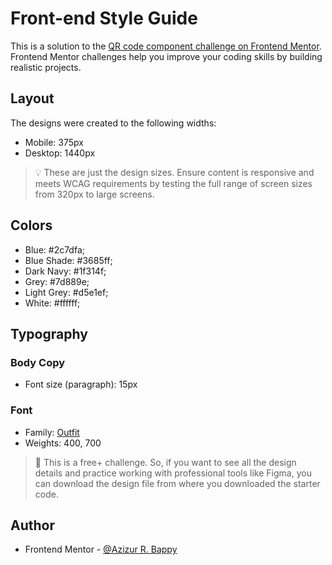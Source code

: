 # Front-end Style Guide
This is a solution to the [QR code component challenge on Frontend Mentor](https://www.frontendmentor.io/challenges/qr-code-component-iux_sIO_H). Frontend Mentor challenges help you improve your coding skills by building realistic projects.

## Layout

The designs were created to the following widths:

- Mobile: 375px
- Desktop: 1440px

> 💡 These are just the design sizes. Ensure content is responsive and meets WCAG requirements by testing the full range of screen sizes from 320px to large screens.

## Colors

 - Blue: #2c7dfa;
 - Blue Shade: #3685ff;
 - Dark Navy: #1f314f;
 - Grey: #7d889e;
 - Light Grey: #d5e1ef;
 - White: #ffffff;

## Typography

### Body Copy

- Font size (paragraph): 15px

### Font

- Family: [Outfit](https://fonts.google.com/specimen/Outfit)
- Weights: 400, 700

> 💎 This is a free+ challenge. So, if you want to see all the design details and practice working with professional tools like Figma, you can download the design file from where you downloaded the starter code.

## Author
- Frontend Mentor - [@Azizur R. Bappy](https://www.frontendmentor.io/profile/mebappy1)
